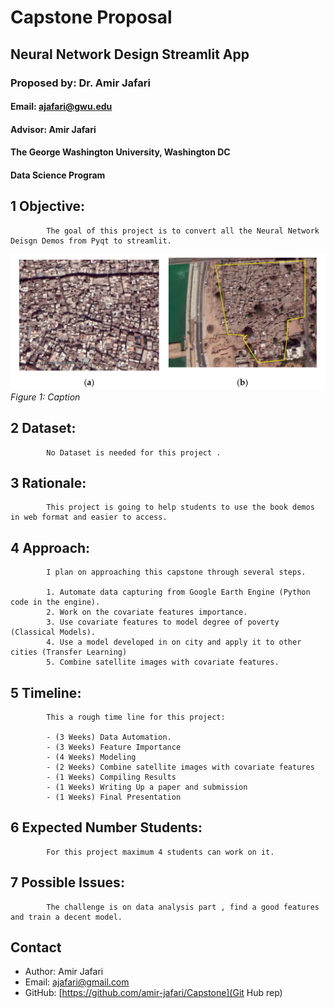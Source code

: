 
# Capstone Proposal
## Neural Network Design Streamlit App 
### Proposed by: Dr. Amir Jafari
#### Email: ajafari@gwu.edu
#### Advisor: Amir Jafari
#### The George Washington University, Washington DC  
#### Data Science Program


## 1 Objective:  
 
            The goal of this project is to convert all the Neural Network Deisgn Demos from Pyqt to streamlit.
            

![Figure 1: Example figure](2024_Fall_1.png)
*Figure 1: Caption*

## 2 Dataset:  

            No Dataset is needed for this project .  
            

## 3 Rationale:  

            This project is going to help students to use the book demos in web format and easier to access.
            

## 4 Approach:  

            I plan on approaching this capstone through several steps.  
            
            1. Automate data capturing from Google Earth Engine (Python code in the engine).
            2. Work on the covariate features importance.  
            3. Use covariate features to model degree of poverty (Classical Models).
            4. Use a model developed in on city and apply it to other cities (Transfer Learning)
            5. Combine satellite images with covariate features.  
            

## 5 Timeline:  

            This a rough time line for this project:  
            
            - (3 Weeks) Data Automation.  
            - (3 Weeks) Feature Importance  
            - (4 Weeks) Modeling  
            - (2 Weeks) Combine satellite images with covariate features  
            - (1 Weeks) Compiling Results  
            - (1 Weeks) Writing Up a paper and submission
            - (1 Weeks) Final Presentation  
            

## 6 Expected Number Students:  

            For this project maximum 4 students can work on it.  
            

## 7 Possible Issues:  

            The challenge is on data analysis part , find a good features and train a decent model.
            


## Contact
- Author: Amir Jafari
- Email: [ajafari@gmail.com](Eamil)
- GitHub: [https://github.com/amir-jafari/Capstone](Git Hub rep)
